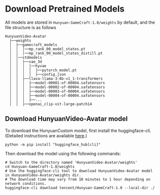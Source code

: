 # Download Pretrained Models

All models are stored in `Hunyuan-GameCraft-1.0/weights` by default, and the file structure is as follows
```shell
HunyuanVideo-Avatar
  ├──weights
  │  ├──gamecraft_models
  │  │  │──mp_rank_00_model_states.pt
  │  │  │──mp_rank_00_model_states_distill.pt
  │  │──stdmodels
  │  │  ├──vae_3d
  │  │  │  │──hyvae
  │  │  │  │  ├──pytorch_model.pt
  │  │  │  │  ├──config.json
  │  │  ├──llava-llama-3-8b-v1_1-transformers
  │  │  │  ├──model-00001-of-00004.safatensors
  │  │  │  ├──model-00002-of-00004.safatensors
  │  │  │  ├──model-00003-of-00004.safatensors
  │  │  │  ├──model-00004-of-00004.safatensors
  │  │  │  ├──...
  │  │  ├──openai_clip-vit-large-patch14
```

## Download HunyuanVideo-Avatar model
To download the HunyuanCustom model, first install the huggingface-cli. (Detailed instructions are available [here](https://huggingface.co/docs/huggingface_hub/guides/cli).)

```shell
python -m pip install "huggingface_hub[cli]"
```

Then download the model using the following commands:

```shell
# Switch to the directory named 'HunyuanVideo-Avatar/weights'
cd Hunyuan-GameCraft-1.0/weights
# Use the huggingface-cli tool to download HunyuanVideo-Avatar model in HunyuanVideo-Avatar/weights dir.
# The download time may vary from 10 minutes to 1 hour depending on network conditions.
huggingface-cli download tencent/Hunyuan-GameCraft-1.0 --local-dir ./
```

